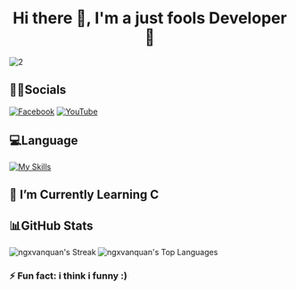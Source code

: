 <h1 align="center">Hi there 👋, I'm a just fools Developer 🥵</h1>

![2](https://media4.giphy.com/media/2IudUHdI075HL02Pkk/giphy.gif?cid=ecf05e4735jzfzarwjmztqftxleqt83pl90s4d8zlgh9xsu7&ep=v1_gifs_search&rid=giphy.gif&ct=g) 

## 👨‍💼Socials
[![Facebook](https://img.shields.io/badge/Facebook-%231877F2.svg?logo=Facebook&logoColor=white)](https://facebook.com/ngxvanquan) [![YouTube](https://img.shields.io/badge/YouTube-%23FF0000.svg?logo=YouTube&logoColor=white)](https://www.youtube.com/@ngxvanquan)

## 💻Language
[![My Skills](https://skillicons.dev/icons?i=js,html,css,sass,nodejs,vscode,neovim,arduino,raspberrypi,linux,c)](https://skillicons.dev)

## 🌱 I’m Currently Learning C

## 📊GitHub Stats
![ngxvanquan's Streak](https://github-readme-streak-stats.herokuapp.com/?user=ngxvanquan&theme=tokyonight&hide_border=true)
![ngxvanquan's Top Languages](https://github-readme-stats.vercel.app/api/top-langs/?username=ngxvanquan&theme=tokyonight&show_icons=true&hide_border=true&layout=compact)

### ⚡ Fun fact: i think i funny :)


<!--
**ngxvanquan/ngxvanquan** is a ✨ _special_ ✨ repository because its `README.md` (this file) appears on your GitHub profile.

Here are some ideas to get you started:

- 🔭 I’m currently working on ...
- 🌱 I’m currently learning ...
- 👯 I’m looking to collaborate on ...
- 🤔 I’m looking for help with ...
- 💬 Ask me about ...
- 📫 How to reach me: ...
- 😄 Pronouns: ...
- ⚡ Fun fact: ...
-->
